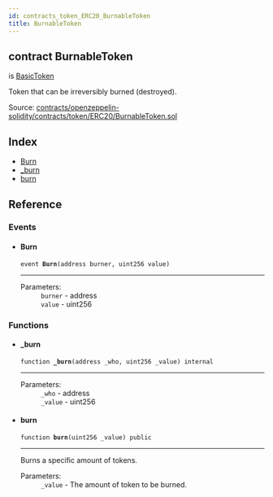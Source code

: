 ```yaml
---
id: contracts_token_ERC20_BurnableToken
title: BurnableToken
---
```


<div class="contract-doc"><div class="contract"><h2 class="contract-header"><span class="contract-kind">contract</span> BurnableToken</h2><p class="base-contracts"><span>is</span> <a href="contracts_token_ERC20_BasicToken.html">BasicToken</a></p><p class="description">Token that can be irreversibly burned (destroyed).</p><div class="source">Source: <a href="https://github.com/2keynet/web3-alpha/blob/v0.0.3/contracts/openzeppelin-solidity/contracts/token/ERC20/BurnableToken.sol" target="_blank">contracts/openzeppelin-solidity/contracts/token/ERC20/BurnableToken.sol</a></div></div><div class="index"><h2>Index</h2><ul><li><a href="contracts_token_ERC20_BurnableToken.html#Burn">Burn</a></li><li><a href="contracts_token_ERC20_BurnableToken.html#_burn">_burn</a></li><li><a href="contracts_token_ERC20_BurnableToken.html#burn">burn</a></li></ul></div><div class="reference"><h2>Reference</h2><div class="events"><h3>Events</h3><ul><li><div class="item event"><span id="Burn" class="anchor-marker"></span><h4 class="name">Burn</h4><div class="body"><code class="signature">event <strong>Burn</strong><span>(address burner, uint256 value) </span></code><hr/><dl><dt><span class="label-parameters">Parameters:</span></dt><dd><div><code>burner</code> - address</div><div><code>value</code> - uint256</div></dd></dl></div></div></li></ul></div><div class="functions"><h3>Functions</h3><ul><li><div class="item function"><span id="_burn" class="anchor-marker"></span><h4 class="name">_burn</h4><div class="body"><code class="signature">function <strong>_burn</strong><span>(address _who, uint256 _value) </span><span>internal </span></code><hr/><dl><dt><span class="label-parameters">Parameters:</span></dt><dd><div><code>_who</code> - address</div><div><code>_value</code> - uint256</div></dd></dl></div></div></li><li><div class="item function"><span id="burn" class="anchor-marker"></span><h4 class="name">burn</h4><div class="body"><code class="signature">function <strong>burn</strong><span>(uint256 _value) </span><span>public </span></code><hr/><div class="description"><p>Burns a specific amount of tokens.</p></div><dl><dt><span class="label-parameters">Parameters:</span></dt><dd><div><code>_value</code> - The amount of token to be burned.</div></dd></dl></div></div></li></ul></div></div></div>
